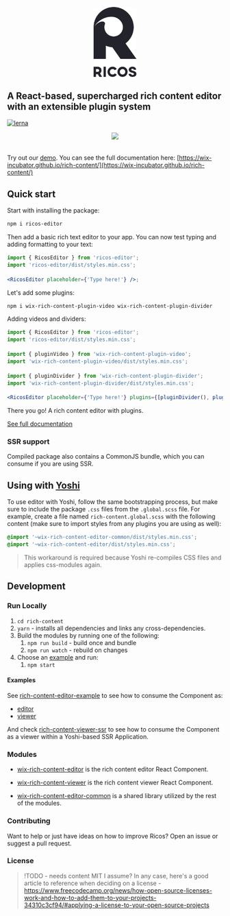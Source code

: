 <div align="center">
  <img width=100 src="logo.png"/>
</div>
<h2>A React-based, supercharged rich content editor with an extensible plugin system</h2>


[![lerna](https://img.shields.io/badge/maintained%20with-lerna-cc00ff.svg)](https://lernajs.io/) 

<div align="center">
  <img src="ricos.gif"/>
</div>

<br />


Try out our [demo](https://wix-rich-content.herokuapp.com/). You can see the full documentation here: [https://wix-incubator.github.io/rich-content/](https://wix-incubator.github.io/rich-content/)

## Quick start

Start with installing the package:

```bash
npm i ricos-editor
```

Then add a basic rich text editor to your app. You can now test typing and adding formatting to your text:

```jsx
import { RicosEditor } from 'ricos-editor';
import 'ricos-editor/dist/styles.min.css';

<RicosEditor placeholder={'Type here!'} />;
```

Let's add some plugins:

```bash
npm i wix-rich-content-plugin-video wix-rich-content-plugin-divider
```

Adding videos and dividers:

```jsx
import { RicosEditor } from 'ricos-editor';
import 'ricos-editor/dist/styles.min.css';

import { pluginVideo } from 'wix-rich-content-plugin-video';
import 'wix-rich-content-plugin-video/dist/styles.min.css';

import { pluginDivider } from 'wix-rich-content-plugin-divider';
import 'wix-rich-content-plugin-divider/dist/styles.min.css';

<RicosEditor placeholder={'Type here!'} plugins={[pluginDivider(), pluginVideo()]} />;
```

There you go! A rich content editor with plugins. 

[See full documentation](https://wix-incubator.github.io/rich-content/)

### SSR support

Compiled package also contains a CommonJS bundle, which you can consume if you are using SSR.

## Using with [Yoshi](https://github.com/wix/yoshi)

To use editor with Yoshi, follow the same bootstrapping process, but make sure to include the package `.css` files from the `.global.scss` file.  For example, create a file named `rich-content.global.scss` with the following content (make sure to import styles from any plugins you are using as well):

```scss
@import '~wix-rich-content-editor-common/dist/styles.min.css';
@import '~wix-rich-content-editor/dist/styles.min.css';
```

> This workaround is required because Yoshi re-compiles CSS files and applies css-modules again.


## Development

### Run Locally

1. `cd rich-content`
1. `yarn` - installs all dependencies and links any cross-dependencies.
1. Build the modules by running one of the following:
   1. `npm run build` - build once and bundle
   1. `npm run watch` - rebuild on changes
1. Choose an [example](./examples/) and run:
   1. `npm start`

#### Examples

See [rich-content-editor-example](./examples/main) to see how to consume the Component as:
- [editor](./examples/main/shared/editor/Editor.jsx)
- [viewer](./examples/main/shared/viewer/Viewer.jsx)

And check [rich-content-viewer-ssr](./examples/viewer-ssr) to see how to consume the Component as a viewer within a Yoshi-based SSR Application.

### Modules

- [wix-rich-content-editor](./packages/editor) is the rich content editor React Component.

- [wix-rich-content-viewer](./packages/viewer) is the rich content viewer React Component.

- [wix-rich-content-editor-common](./packages/editor-common) is a shared library utilized by the rest of the modules.

### Contributing

Want to help or just have ideas on how to improve Ricos? Open an issue or suggest a pull request.

### License

>	!TODO - needs content
>	MIT I assume?
	In any case, here's a good article to reference when deciding on a license - https://www.freecodecamp.org/news/how-open-source-licenses-work-and-how-to-add-them-to-your-projects-34310c3cf94/#applying-a-license-to-your-open-source-projects